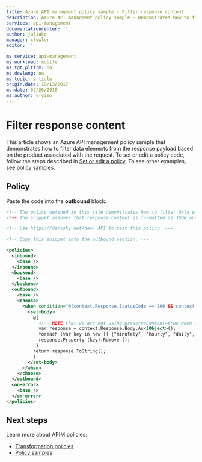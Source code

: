 ```yaml
---
title: Azure API managment policy sample - Filter response content
description: Azure API managment policy sample - Demonstrates how to filter data elements from the response payload based on the product associated with the request.
services: api-management
documentationcenter: ''
author: juliako
manager: cfowler
editor: ''

ms.service: api-management
ms.workload: mobile
ms.tgt_pltfrm: na
ms.devlang: na
ms.topic: article
origin.date: 10/13/2017
ms.date: 02/26/2018
ms.author: v-yiso
---
```


# Filter response content

This article shows an Azure API management policy sample that demonstrates how to filter data elements from the response payload based on the product associated with the request. To set or edit a policy code, follow the steps described in [Set or edit a policy](../set-edit-policies.md). To see other examples, see [policy samples](../policy-samples.md).

## Policy

Paste the code into the **outbound** block.

```xml
<!-- The policy defined in this file demonstrates how to filter data elements from the response payload based on the product associated with the request.
<!-- The snippet assumes that response content is formatted as JSON and contains root-level properties named "minutely", "hourly", "daily", "flags". -->

<!-- Use https://darksky.net/dev/ API to test this policy. -->

<!-- Copy this snippet into the outbound section. -->

<policies>
  <inbound>
    <base />
  </inbound>
  <backend>
    <base />
  </backend>
  <outbound>
    <base />
    <choose>
      <when condition="@(context.Response.StatusCode == 200 && context.Product.Name.Equals("Starter="""))">
        <set-body>
          @{
            <!-- NOTE that we are not using preserveContent=true when deserializing response body stream into a JSON object since we don't intend to access it again. See details on https://docs.azure.cn/zh-cn/api-management/api-management-transformation-policies#SetBody -->
            var response = context.Response.Body.As<JObject>();
            foreach (var key in new [] {"minutely", "hourly", "daily", "flags"}) {
            response.Property (key).Remove ();
           }
          return response.ToString();
          }
		</set-body>
      </when>
    </choose>    
  </outbound>
  <on-error>
    <base />
  </on-error>
</policies>
```

## Next steps

Learn more about APIM policies:

+ [Transformation policies](../api-management-transformation-policies.md)
+ [Policy samples](../policy-samples.md)

